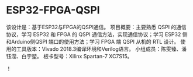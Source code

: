 # ESP32-FPGA-QSPI
该设计是：基于ESP32与FPGA的QSPI通信。
项目概要：主要熟悉 QSPI 的通信协议，学习 ESP32 和 FPGA 的 QSPI 通信方法，实现通信协议；学习 ESP32 侧 和Arduino侧QSPI 端口的使用方法；学习 FPGA 端 QSPI 从机的 RTL 设计。
使用的工具版本：Vivado 2018.3编译环境和Verilog语言。
小组成员：陈雯臻、潘钰滢、白宇堃。
板卡型号：Xilinx Spartan-7 XC7S15。



！[](https://github.com/wenzhenvivi/ESP32-FPGA-QSPI/blob/master/images/%E5%9B%BE%E7%89%871.png)
